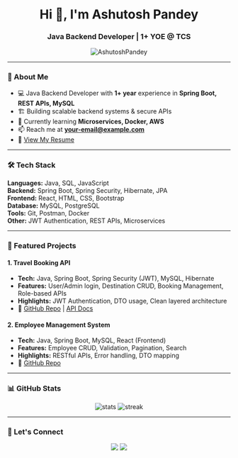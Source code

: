 <h1 align="center">Hi 👋, I'm Ashutosh Pandey</h1>
<h3 align="center">Java Backend Developer | 1+ YOE @ TCS</h3>

<p align="center">
  <img src="https://komarev.com/ghpvc/?username=AshutoshPandey&label=Profile%20views&color=0e75b6&style=flat" alt="AshutoshPandey" />
</p>

---

### 🚀 About Me  
- 💻 Java Backend Developer with **1+ year** experience in **Spring Boot, REST APIs, MySQL**  
- 🏗 Building scalable backend systems & secure APIs  
- 🌱 Currently learning **Microservices, Docker, AWS**  
- 📫 Reach me at **your-email@example.com**  
- 📄 [View My Resume](https://drive.google.com/link-to-resume)  

---

### 🛠 Tech Stack  
**Languages:** Java, SQL, JavaScript  
**Backend:** Spring Boot, Spring Security, Hibernate, JPA  
**Frontend:** React, HTML, CSS, Bootstrap  
**Database:** MySQL, PostgreSQL  
**Tools:** Git, Postman, Docker  
**Other:** JWT Authentication, REST APIs, Microservices  

---

### 📌 Featured Projects  

#### **1. Travel Booking API**
- **Tech:** Java, Spring Boot, Spring Security (JWT), MySQL, Hibernate  
- **Features:** User/Admin login, Destination CRUD, Booking Management, Role-based APIs  
- **Highlights:** JWT Authentication, DTO usage, Clean layered architecture  
- 🔗 [GitHub Repo](https://github.com/Ashu-del/travel-booking-api) | [API Docs](link-to-postman-collection)

#### **2. Employee Management System**
- **Tech:** Java, Spring Boot, MySQL, React (Frontend)  
- **Features:** Employee CRUD, Validation, Pagination, Search  
- **Highlights:** RESTful APIs, Error handling, DTO mapping  
- 🔗 [GitHub Repo](https://github.com/Ashu-del/employee-management)



---

### 📊 GitHub Stats  
<p align="center">
  <img src="https://github-readme-stats.vercel.app/api?username=AshutoshPandey&show_icons=true&theme=tokyonight" alt="stats" />
  <img src="https://github-readme-streak-stats.herokuapp.com/?user=AshutoshPandey&theme=tokyonight" alt="streak" />
</p>

---

### 🤝 Let's Connect  
<p align="center">
  <a href="https://www.linkedin.com/in/ashutosh-pandey-b5bab8167/"><img src="https://img.shields.io/badge/LinkedIn-0A66C2?style=for-the-badge&logo=linkedin&logoColor=white"/></a>
  <a href="mailto:pandeyashu2211@gmail.com"><img src="https://img.shields.io/badge/Email-D14836?style=for-the-badge&logo=gmail&logoColor=white"/></a>
</p>
